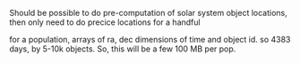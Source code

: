Should be possible to do pre-computation of solar system object locations, then only need to do precice locations for a handful

for a population, arrays of ra, dec dimensions of time and object id. so 4383 days, by 5-10k objects. So, this will be a few 100 MB per pop. 

